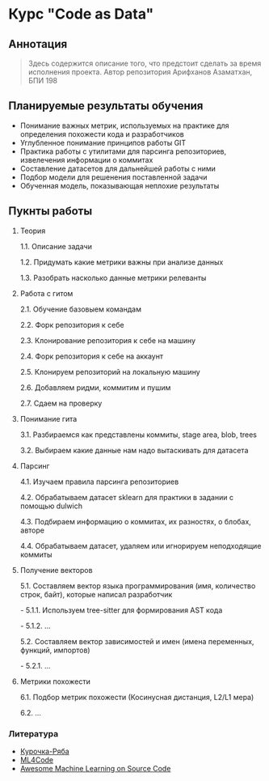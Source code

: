 # Курс "Code as Data"
## Аннотация
> Здесь содержится описание того, что предстоит сделать за время исполнения проекта. Автор репозитория Арифханов Азаматхан, БПИ 198

## Планируемые результаты обучения
* Понимание важных метрик, используемых на практике для определения похожести кода и разработчиков
* Углубленное понимание принципов работы GIT
* Практика работы с утилитами для парсинга репозиториев, извелечения информации о коммитах
* Составление датасетов для дальнейшей работы с ними
* Подбор модели для решенения поставленной задачи
* Обученная модель, показывающая неплохие результаты

## Пукнты работы
1. Теория
	<p>1.1. Описание задачи
	<p>1.2. Придумать какие метрики важны при анализе данных
	<p>1.3. Разобрать насколько данные метрики релеванты
2. Работа с гитом
	<p>2.1. Обучение базовыем командам
	<p>2.2. Форк репозитория к себе
	<p>2.3. Клонирование репозитория к себе на машину
	<p>2.4. Форк репозитория к себе на аккаунт
	<p>2.5. Клонируем репозиторий на локальную машину
	<p>2.6. Добавляем ридми, коммитим и пушим
	<p>2.7. Сдаем на проверку
3. Понимание гита
	<p>3.1. Разбираемся как представлены коммиты, stage area, blob, trees
	<p>3.2. Выбираем какие данные нам надо вытаскивать для датасета
4. Парсинг
	<p>4.1. Изучаем правила парсинга репозиториев 
	<p>4.2. Обрабатываем датасет sklearn для практики в задании с помощью dulwich
	<p>4.3. Подбираем информацию о коммитах, их разностях, о блобах, авторе
	<p>4.4. Обрабатываем датасет, удаляем или игнорируем неподходящие коммиты
5. Получение векторов
	<p>5.1. Составляем вектор языка программирования (имя, количество строк, байт), которые написал разработчик
		<p> - 5.1.1. Используем tree-sitter для формирования AST кода
		<p> - 5.1.2. ...
	<p>5.2. Составляем вектор зависимостей и имен (имена переменных, функций, импортов)
		<p> - 5.2.1. ...
6. Метрики похожести
	<p>6.1. Подбор метрик похожести  (Косинусная дистанция, L2/L1 мера)
	<p>6.2. ...

### Литература
* [Курочка-Ряба](https://github.com/Sm1Ling/Ryaba)
* [ML4Code](https://ml4code.github.io/)
* [Awesome Machine Learning on Source Code](https://github.com/src-d/awesome-machine-learning-on-source-code)
